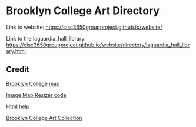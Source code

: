 # Brooklyn College Art Directory

Link to website:
https://cisc3650groupproject.github.io/website/

Link to the laguardia_hall_library:
https://cisc3650groupproject.github.io/website/directory/laguardia_hall_library.html

## Credit
[Brooklyn College map](https://www.brooklyn.cuny.edu/web/about/history/masterplan.php)

[Image Map Resizer code](https://github.com/davidjbradshaw/image-map-resizer)

[Html help](https://www.w3schools.com/)

[Brooklyn College Art Collection](https://library.brooklyn.cuny.edu/library/art/)
